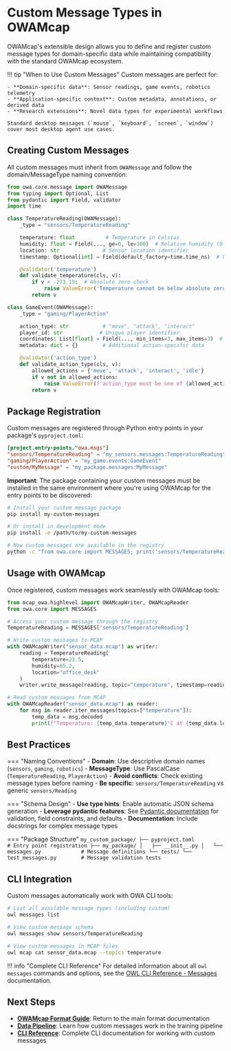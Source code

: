 # Custom Message Types in OWAMcap

OWAMcap's extensible design allows you to define and register custom message types for domain-specific data while maintaining compatibility with the standard OWAMcap ecosystem.

!!! tip "When to Use Custom Messages"
    Custom messages are perfect for:
    
    - **Domain-specific data**: Sensor readings, game events, robotics telemetry
    - **Application-specific context**: Custom metadata, annotations, or derived data
    - **Research extensions**: Novel data types for experimental workflows
    
    Standard desktop messages (`mouse`, `keyboard`, `screen`, `window`) cover most desktop agent use cases.

## Creating Custom Messages

All custom messages must inherit from `OWAMessage` and follow the domain/MessageType naming convention:

```python
from owa.core.message import OWAMessage
from typing import Optional, List
from pydantic import Field, validator
import time

class TemperatureReading(OWAMessage):
    _type = "sensors/TemperatureReading"

    temperature: float          # Temperature in Celsius
    humidity: float = Field(..., ge=0, le=100)  # Relative humidity (0-100%)
    location: str              # Sensor location identifier
    timestamp: Optional[int] = Field(default_factory=time.time_ns)  # Unix timestamp in nanoseconds

    @validator('temperature')
    def validate_temperature(cls, v):
        if v < -273.15:  # Absolute zero check
            raise ValueError('Temperature cannot be below absolute zero')
        return v

class GameEvent(OWAMessage):
    _type = "gaming/PlayerAction"

    action_type: str           # "move", "attack", "interact"
    player_id: str            # Unique player identifier
    coordinates: List[float] = Field(..., min_items=3, max_items=3)  # [x, y, z] world coordinates
    metadata: dict = {}        # Additional action-specific data

    @validator('action_type')
    def validate_action_type(cls, v):
        allowed_actions = {'move', 'attack', 'interact', 'idle'}
        if v not in allowed_actions:
            raise ValueError(f'action_type must be one of {allowed_actions}')
        return v
```

## Package Registration

Custom messages are registered through Python entry points in your package's `pyproject.toml`:

```toml
[project.entry-points."owa.msgs"]
"sensors/TemperatureReading" = "my_sensors.messages:TemperatureReading"
"gaming/PlayerAction" = "my_game.events:GameEvent"
"custom/MyMessage" = "my_package.messages:MyMessage"
```

**Important**: The package containing your custom messages must be installed in the same environment where you're using OWAMcap for the entry points to be discovered:

```bash
# Install your custom message package
pip install my-custom-messages

# Or install in development mode
pip install -e /path/to/my-custom-messages

# Now custom messages are available in the registry
python -c "from owa.core import MESSAGES; print('sensors/TemperatureReading' in MESSAGES)"
```

## Usage with OWAMcap

Once registered, custom messages work seamlessly with OWAMcap tools:

```python
from mcap_owa.highlevel import OWAMcapWriter, OWAMcapReader
from owa.core import MESSAGES

# Access your custom message through the registry
TemperatureReading = MESSAGES['sensors/TemperatureReading']

# Write custom messages to MCAP
with OWAMcapWriter("sensor_data.mcap") as writer:
    reading = TemperatureReading(
        temperature=23.5,
        humidity=65.2,
        location="office_desk"
    )
    writer.write_message(reading, topic="temperature", timestamp=reading.timestamp)

# Read custom messages from MCAP
with OWAMcapReader("sensor_data.mcap") as reader:
    for msg in reader.iter_messages(topics=["temperature"]):
        temp_data = msg.decoded
        print(f"Temperature: {temp_data.temperature}°C at {temp_data.location}")
```

## Best Practices

=== "Naming Conventions"
    - **Domain**: Use descriptive domain names (`sensors`, `gaming`, `robotics`)
    - **MessageType**: Use PascalCase (`TemperatureReading`, `PlayerAction`)
    - **Avoid conflicts**: Check existing message types before naming
    - **Be specific**: `sensors/TemperatureReading` vs generic `sensors/Reading`

=== "Schema Design"
    - **Use type hints**: Enable automatic JSON schema generation
    - **Leverage pydantic features**: See [Pydantic documentation](https://docs.pydantic.dev/) for validation, field constraints, and defaults
    - **Documentation**: Include docstrings for complex message types

=== "Package Structure"
    ```
    my_custom_package/
    ├── pyproject.toml              # Entry point registration
    ├── my_package/
    │   ├── __init__.py
    │   └── messages.py             # Message definitions
    └── tests/
        └── test_messages.py        # Message validation tests
    ```

## CLI Integration

Custom messages automatically work with OWA CLI tools:

```bash
# List all available message types (including custom)
owl messages list

# View custom message schema
owl messages show sensors/TemperatureReading

# View custom messages in MCAP files
owl mcap cat sensor_data.mcap --topics temperature
```

!!! info "Complete CLI Reference"
    For detailed information about all `owl messages` commands and options, see the [OWL CLI Reference - Messages](http://localhost:7869/owl_cli_reference/#owl-messages) documentation.

## Next Steps

- **[OWAMcap Format Guide](format-guide.md)**: Return to the main format documentation
- **[Data Pipeline](data-pipeline.md)**: Learn how custom messages work in the training pipeline
- **[CLI Reference](../../owl_cli_reference.md)**: Complete CLI documentation for working with custom messages
